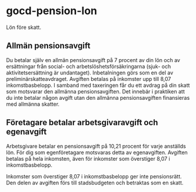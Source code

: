 # gocd-pension-lon
Lön före skatt.

## Allmän pensionsavgift
Du betalar själv en allmän pensionsavgift på 7 procent av din lön och av ersättningar från social- och arbetslöshetsförsäkringarna (sjuk- och aktivitetsersättning är undantaget).
Inbetalningen görs som en del av preliminärskatteavdraget. Avgiften betalas på inkomster upp till 8,07 inkomstbasbelopp. I samband med taxeringen får du ett avdrag på din skatt som motsvarar den allmänna pensionsavgiften. Det innebär i praktiken att du inte betalar någon avgift utan den allmänna pensionsavgiften finansieras med allmänna skatter.

## Företagare betalar arbetsgivaravgift och egenavgift
Arbetsgivare betalar en pensionsavgift på 10,21 procent för varje anställds lön. För dig som egenföretagare motsvaras detta av egenavgiften. Avgiften betalas på hela inkomsten, även för inkomster som överstiger 8,07 i inkomstbasbelopp.

Inkomster som överstiger 8,07 i inkomstbasbelopp ger inte pensionsrätt. Den delen av avgiften förs till stadsbudgeten och betraktas som en skatt.
